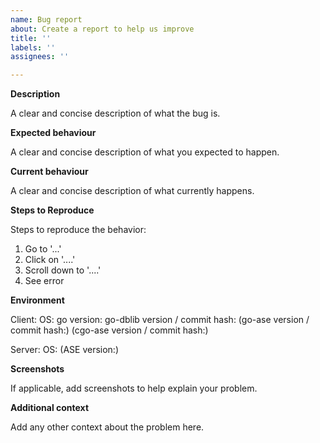```yaml
---
name: Bug report
about: Create a report to help us improve
title: ''
labels: ''
assignees: ''

---
```


<!--
SPDX-FileCopyrightText: 2020 - 2025 SAP SE

SPDX-License-Identifier: Apache-2.0
-->

**Description**

A clear and concise description of what the bug is.

**Expected behaviour**

A clear and concise description of what you expected to happen.

**Current behaviour**

A clear and concise description of what currently happens.

**Steps to Reproduce**

Steps to reproduce the behavior:
1. Go to '...'
2. Click on '....'
3. Scroll down to '....'
4. See error

**Environment**

Client:
  OS:
  go version:
  go-dblib version / commit hash:
  (go-ase version / commit hash:)
  (cgo-ase version / commit hash:)

Server:
  OS:
  (ASE version:)

**Screenshots**

If applicable, add screenshots to help explain your problem.

**Additional context**

Add any other context about the problem here.
